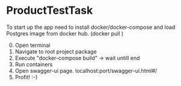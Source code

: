 # ProductTestTask

To start up the app need to install docker/docker-compose and load Postgres image from docker hub.  (docker pull <image>)


0) Open terminal
1) Navigate to root project package
2) Execute "docker-compose build" -> wait untill end 
3) Run containers
4) Open swagger-ui page. localhost:port/swagger-ui.html#/
5) Profit!  :-)
